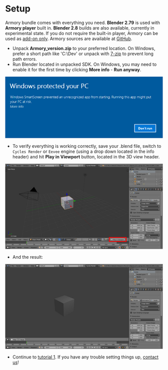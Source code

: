 # Setup

Armory bundle comes with everything you need. **Blender 2.79** is used with **Armory player** built in. **Blender 2.8** builds are also available, currently in experimental state. If you do not require the built-in player, Armory can be used as [add-on only](setupaddon.md). Armory sources are available at [GitHub](https://github.com/armory3d/).

- Unpack **Armory_version.zip** to your preferred location. On Windows, prefer a short path like 'C:\Dev' or unpack with [7-zip](http://www.7-zip.org) to prevent long path errors.
- Run Blender located in unpacked SDK. On Windows, you may need to enable it for the first time by clicking **More info** - **Run anyway**. 

![](/getting_started/img/winrun.png)

- To verify everything is working correctly, save your .blend file, switch to `Cycles Render` or `Eevee` engine (using a drop down located in the info header) and hit **Play in Viewport** button, located in the 3D view header.

![](/getting_started/img/setup2.jpg)

- And the result:

![](/getting_started/img/setup3.jpg)

- Continue to [tutorial 1](tutorial1.md). If you have any trouble setting things up, [contact us](http://armory3d.org/community.html)!
